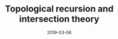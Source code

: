 ---
title: "Topological recursion and intersection theory"
collection: talks
category: misc
event: "Geometric recursion learning seminar"
venue: "MPIM, DE"
date: 2019-03-06
video:
    - "https://www.youtube.com/watch?v=WKp7tv3Sihk&list=PLkiJkLsavLV_elfgUnktM45o8vZmfnvQL&index=9"
    - "https://www.youtube.com/watch?v=4XumsA4-sww&list=PLkiJkLsavLV_elfgUnktM45o8vZmfnvQL&index=10"
---